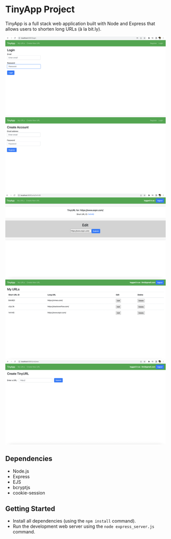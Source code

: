 # TinyApp Project

TinyApp is a full stack web application built with Node and Express that allows users to shorten long URLs (à la bit.ly).


!["Login"](./images/login.png)
!["Register"](./images/register.png)
!["Edit URLs"](./images/editUrl.png)
!["URL List"](./images/urlList.png)
!["Create URL"](./images/createUrl.png)

## Dependencies

- Node.js
- Express
- EJS
- bcryptjs
- cookie-session

## Getting Started

- Install all dependencies (using the `npm install` command).
- Run the development web server using the `node express_server.js` command.